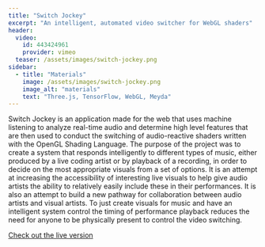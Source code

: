 ```yaml
---
title: "Switch Jockey"
excerpt: "An intelligent, automated video switcher for WebGL shaders"
header:
  video:
    id: 443424961
    provider: vimeo
  teaser: /assets/images/switch-jockey.png
sidebar:
  - title: "Materials"
    image: /assets/images/switch-jockey.png
    image_alt: "materials"
    text: "Three.js, TensorFlow, WebGL, Meyda"
---
```


Switch Jockey is an application made for the web that uses machine listening to analyze real-time audio and determine high level features that are then used to conduct the switching of audio-reactive shaders written with the OpenGL Shading Language. The purpose of the project was to create a system that responds intelligently to different types of music, either produced by a live coding artist or by playback of a recording, in order to decide on the most appropriate visuals from a set of options. It is an attempt at increasing the accessibility of interesting live visuals to help give audio artists the ability to relatively easily include these in their performances. It is also an attempt to build a new pathway for collaboration between audio artists and visual artists. To just create visuals for music and have an intelligent system control the timing of performance playback reduces the need for anyone to be physically present to control the video switching.

[Check out the live version](https://www.alexmaclean.ca/switch-jockey/)
